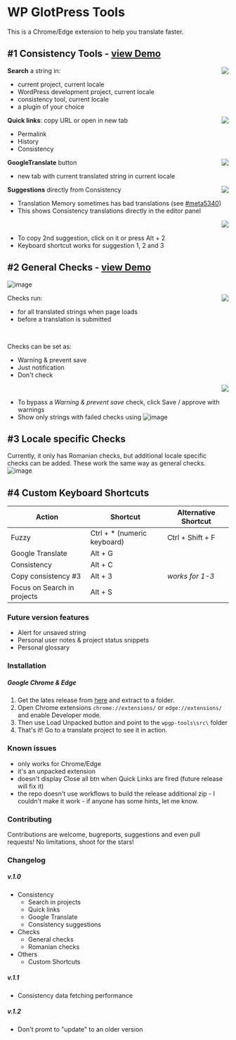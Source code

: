 # WP GlotPress Tools
This is a Chrome/Edge extension to help you translate faster. 

## #1 Consistency Tools - [view Demo](https://youtu.be/Ve9DSOfFBeA) 

<img align="right" src="https://user-images.githubusercontent.com/65488419/117619811-61cdc800-b178-11eb-8754-88d03ca00c09.png">

**Search** a string in:
- current project, current locale
- WordPress development project, current locale
- consistency tool, current locale
- a plugin of your choice

<img align="right" src="https://user-images.githubusercontent.com/65488419/117620318-11a33580-b179-11eb-9968-f1148d58686c.png" >

**Quick links**: copy URL or open in new tab
- Permalink
- History
- Consistency

<img align="right" src="https://user-images.githubusercontent.com/65488419/117621284-203e1c80-b17a-11eb-8a86-26c34f17f1b3.png" >

**GoogleTranslate** button 
- new tab with current translated string in current locale

<img align="right" src="https://user-images.githubusercontent.com/65488419/117621916-c1c56e00-b17a-11eb-9cab-a593532a8e05.png" >

**Suggestions** directly from Consistency
 - Translation Memory sometimes has bad translations (see [#meta5340](https://meta.trac.wordpress.org/ticket/5340))
 - This shows Consistency translations directly in the editor panel

<img align="right" src="https://user-images.githubusercontent.com/65488419/117623006-eec65080-b17b-11eb-94b9-18ec705ed359.png" >
<br>

- To copy 2nd suggestion, click on it or press Alt + 2
- Keyboard shortcut works for suggestion 1, 2 and 3

## #2 General Checks - [view Demo](https://youtu.be/pG92jygfWpY) 
![image](https://user-images.githubusercontent.com/65488419/117623706-c9861200-b17c-11eb-99d6-614d9ab41f91.png)

<img align="right" src="https://user-images.githubusercontent.com/65488419/117624878-14ecf000-b17e-11eb-8b34-c9410e226469.png" >

Checks run:
- for all translated strings when page loads
- before a translation is submitted

<br>

Checks can be set as:
- Warning & prevent save
- Just notification
- Don't check
<img align="right" src="https://user-images.githubusercontent.com/65488419/117626608-f4be3080-b17f-11eb-91a7-fefd621df320.png" >

<br>


- To bypass a *Warning & prevent save* check, click Save / approve with warnings
- Show only strings with failed checks using
  ![image](https://user-images.githubusercontent.com/65488419/117627508-e7ee0c80-b180-11eb-93e2-8c17c27f5bdf.png)

## #3 Locale specific Checks

Currently, it only has Romanian checks, but additional locale specific checks can be added. These work the same way as general checks.
![image](https://user-images.githubusercontent.com/65488419/117628526-f0931280-b181-11eb-942e-7a611bb70e39.png)

## #4 Custom Keyboard Shortcuts

| Action | Shortcut | Alternative Shortcut |
| --- | --- | ---|
| Fuzzy | Ctrl + \* (numeric keyboard) | Ctrl + Shift + F | 
| Google Translate | Alt + G | 
| Consistency | Alt + C | 
| Copy consistency #3 | Alt + 3 | *works for 1-3* |
| Focus on Search in projects | Alt + S | 


### Future version features
- Alert for unsaved string
- Personal user notes & project status snippets
- Personal glossary
 
### Installation

##### Google Chrome & Edge

1. Get the lates release from [here](https://github.com/vlad-timotei/wpgp-tools/releases/latest) and extract to a folder.
2. Open Chrome extensions `chrome://extensions/` or `edge://extensions/` and enable Developer mode.
3. Then use Load Unpacked button and point to the `wpgp-tools\src\` folder
4. That's it! Go to a translate project to see it in action.

### Known issues
- only works for Chrome/Edge
- it's an unpacked extension
- doesn't display Close all btn when Quick Links are fired (future release will fix it)
- the repo doesn't use workflows to build the release additional zip - I couldn't make it work - if anyone has some hints, let me know.


### Contributing
Contributions are welcome, bugreports, suggestions and even pull requests! No limitations, shoot for the stars!

### Changelog
##### v.1.0
- Consistency
  * Search in projects
  * Quick links
  * Google Translate
  * Consistency suggestions
- Checks
  * General checks
  * Romanian checks
- Others
  * Custom Shortcuts

##### v.1.1
- Consistency data fetching performance 

##### v.1.2
- Don't promt to "update" to an older version
